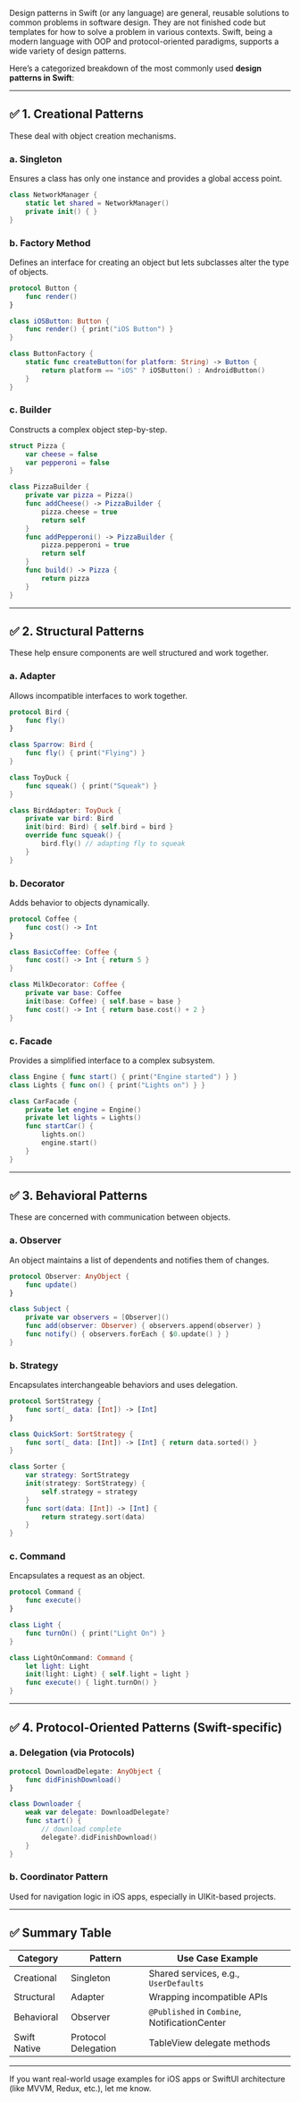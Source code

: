 Design patterns in Swift (or any language) are general, reusable solutions to common problems in software design. They are not finished code but templates for how to solve a problem in various contexts. Swift, being a modern language with OOP and protocol-oriented paradigms, supports a wide variety of design patterns.

Here’s a categorized breakdown of the most commonly used **design patterns in Swift**:

---

## ✅ **1. Creational Patterns**

These deal with object creation mechanisms.

### a. **Singleton**

Ensures a class has only one instance and provides a global access point.

```swift
class NetworkManager {
    static let shared = NetworkManager()
    private init() { }
}
```

### b. **Factory Method**

Defines an interface for creating an object but lets subclasses alter the type of objects.

```swift
protocol Button {
    func render()
}

class iOSButton: Button {
    func render() { print("iOS Button") }
}

class ButtonFactory {
    static func createButton(for platform: String) -> Button {
        return platform == "iOS" ? iOSButton() : AndroidButton()
    }
}
```

### c. **Builder**

Constructs a complex object step-by-step.

```swift
struct Pizza {
    var cheese = false
    var pepperoni = false
}

class PizzaBuilder {
    private var pizza = Pizza()
    func addCheese() -> PizzaBuilder {
        pizza.cheese = true
        return self
    }
    func addPepperoni() -> PizzaBuilder {
        pizza.pepperoni = true
        return self
    }
    func build() -> Pizza {
        return pizza
    }
}
```

---

## ✅ **2. Structural Patterns**

These help ensure components are well structured and work together.

### a. **Adapter**

Allows incompatible interfaces to work together.

```swift
protocol Bird {
    func fly()
}

class Sparrow: Bird {
    func fly() { print("Flying") }
}

class ToyDuck {
    func squeak() { print("Squeak") }
}

class BirdAdapter: ToyDuck {
    private var bird: Bird
    init(bird: Bird) { self.bird = bird }
    override func squeak() {
        bird.fly() // adapting fly to squeak
    }
}
```

### b. **Decorator**

Adds behavior to objects dynamically.

```swift
protocol Coffee {
    func cost() -> Int
}

class BasicCoffee: Coffee {
    func cost() -> Int { return 5 }
}

class MilkDecorator: Coffee {
    private var base: Coffee
    init(base: Coffee) { self.base = base }
    func cost() -> Int { return base.cost() + 2 }
}
```

### c. **Facade**

Provides a simplified interface to a complex subsystem.

```swift
class Engine { func start() { print("Engine started") } }
class Lights { func on() { print("Lights on") } }

class CarFacade {
    private let engine = Engine()
    private let lights = Lights()
    func startCar() {
        lights.on()
        engine.start()
    }
}
```

---

## ✅ **3. Behavioral Patterns**

These are concerned with communication between objects.

### a. **Observer**

An object maintains a list of dependents and notifies them of changes.

```swift
protocol Observer: AnyObject {
    func update()
}

class Subject {
    private var observers = [Observer]()
    func add(observer: Observer) { observers.append(observer) }
    func notify() { observers.forEach { $0.update() } }
}
```

### b. **Strategy**

Encapsulates interchangeable behaviors and uses delegation.

```swift
protocol SortStrategy {
    func sort(_ data: [Int]) -> [Int]
}

class QuickSort: SortStrategy {
    func sort(_ data: [Int]) -> [Int] { return data.sorted() }
}

class Sorter {
    var strategy: SortStrategy
    init(strategy: SortStrategy) {
        self.strategy = strategy
    }
    func sort(data: [Int]) -> [Int] {
        return strategy.sort(data)
    }
}
```

### c. **Command**

Encapsulates a request as an object.

```swift
protocol Command {
    func execute()
}

class Light {
    func turnOn() { print("Light On") }
}

class LightOnCommand: Command {
    let light: Light
    init(light: Light) { self.light = light }
    func execute() { light.turnOn() }
}
```

---

## ✅ **4. Protocol-Oriented Patterns (Swift-specific)**

### a. **Delegation (via Protocols)**

```swift
protocol DownloadDelegate: AnyObject {
    func didFinishDownload()
}

class Downloader {
    weak var delegate: DownloadDelegate?
    func start() {
        // download complete
        delegate?.didFinishDownload()
    }
}
```

### b. **Coordinator Pattern**

Used for navigation logic in iOS apps, especially in UIKit-based projects.

---

## ✅ Summary Table

| Category     | Pattern             | Use Case Example                              |
| ------------ | ------------------- | --------------------------------------------- |
| Creational   | Singleton           | Shared services, e.g., `UserDefaults`         |
| Structural   | Adapter             | Wrapping incompatible APIs                    |
| Behavioral   | Observer            | `@Published` in `Combine`, NotificationCenter |
| Swift Native | Protocol Delegation | TableView delegate methods                    |

---

If you want real-world usage examples for iOS apps or SwiftUI architecture (like MVVM, Redux, etc.), let me know.
